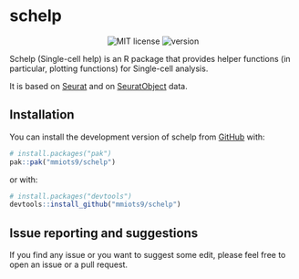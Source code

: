 # schelp

<!-- badges: start -->
<p align="center">
<spam><img src="https://img.shields.io/badge/License-MIT-blue.svg"
            alt="MIT license">
</spam>
<spam>
<img src="https://img.shields.io/badge/version-4.0.0-blue"
            alt="version">
</spam>
</p>
<!-- badges: end -->


Schelp (Single-cell help) is an R package that provides helper functions (in particular, plotting functions) for Single-cell analysis.

It is based on [Seurat](https://github.com/satijalab/seurat) and on [SeuratObject](https://github.com/satijalab/seurat-object) data.

## Installation

You can install the development version of schelp from [GitHub](https://github.com/) with:

``` r
# install.packages("pak")
pak::pak("mmiots9/schelp")
```

or with:

``` r
# install.packages("devtools")
devtools::install_github("mmiots9/schelp")
```

## Issue reporting and suggestions
If you find any issue or you want to suggest some edit, please feel free to open an issue or a pull request.
